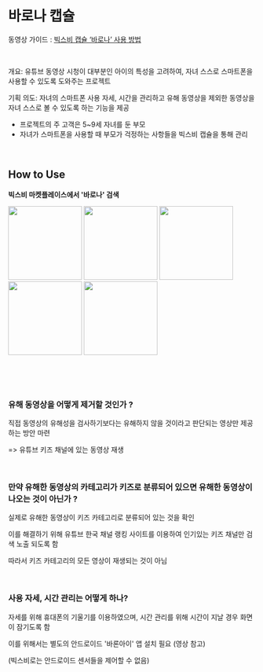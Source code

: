 # 바로나 캡슐

동영상 가이드 : [빅스비 캡슐 ‘바로나’ 사용 방법](https://www.youtube.com/watch?v=iOa-meZim-o)

&nbsp;

개요: 유튜브 동영상 시청이 대부분인 아이의 특성을 고려하여, 자녀 스스로 스마트폰을
사용할 수 있도록 도와주는 프로젝트

기획 의도: 자녀의 스마트폰 사용 자세, 시간을 관리하고 유해 동영상을 제외한 동영상을 자녀 스스로 볼 수 있도록 하는 기능을 제공

- 프로젝트의 주 고객은 5~9세 자녀를 둔 부모
- 자녀가 스마트폰을 사용할 때 부모가 걱정하는 사항들을 빅스비 캡슐을 통해 관리

&nbsp;

## How to Use

**빅스비 마켓플레이스에서 '바로나' 검색**  

<img width="150" src="https://user-images.githubusercontent.com/25674959/81031933-0dd73600-8ec9-11ea-813d-beb54cc80d53.jpeg">

<img width="150" src="https://user-images.githubusercontent.com/25674959/81032091-6dcddc80-8ec9-11ea-9c85-419d22aa3c4d.jpeg">

<img width="150" src="https://user-images.githubusercontent.com/25674959/81032786-154c0e80-8ecc-11ea-8d7d-91bafca9e683.jpeg">

<img width="150" src="https://user-images.githubusercontent.com/25674959/81032871-6b20b680-8ecc-11ea-8678-e680c485443b.jpeg">

<img width="150" src="https://user-images.githubusercontent.com/25674959/81032853-5e03c780-8ecc-11ea-833e-d632abe88ecf.png">

&nbsp;

&nbsp;

### 유해 동영상을 어떻게 제거할 것인가 ?

직접 동영상의 유해성을 검사하기보다는 유해하지 않을 것이라고 판단되는 영상만 제공하는 방안 마련

=> 유튜브 키즈 채널에 있는 동영상 재생 

&nbsp;

### 만약 유해한 동영상의 카테고리가 키즈로 분류되어 있으면 유해한 동영상이 나오는 것이 아닌가 ?

실제로 유해한 동영상이 키즈 카테고리로 분류되어 있는 것을 확인

이를 해결하기 위해 유튜브 한국 채널 랭킹 사이트를 이용하여 인기있는 키즈 채널만 검색 노출 되도록 함

따라서 키즈 카테고리의 모든 영상이 재생되는 것이 아님

&nbsp;

### 사용 자세, 시간 관리는 어떻게 하나?

자세를 위해 휴대폰의 기울기를 이용하였으며, 시간 관리를 위해 시간이 지날 경우 화면이 잠기도록 함

이를 위해서는 별도의 안드로이드 '바론아이' 앱 설치 필요 (영상 참고)

(빅스비로는 안드로이드 센서들을 제어할 수 없음)

&nbsp;